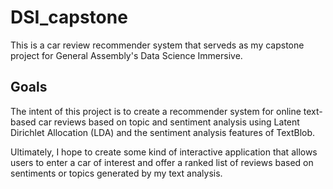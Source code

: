 # DSI_capstone
This is a car review recommender system that serveds as my capstone project for General Assembly's Data Science Immersive.

## Goals
The intent of this project is to create a recommender system for online text-based car reviews based on topic and sentiment analysis using Latent Dirichlet Allocation (LDA) and the sentiment analysis features of TextBlob.

Ultimately, I hope to create some kind of interactive application that allows users to enter a car of interest and offer a ranked list of reviews based on sentiments or topics generated by my text analysis.
